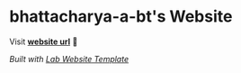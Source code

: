 
# bhattacharya-a-bt's Website

Visit **[website url](#)** 🚀

_Built with [Lab Website Template](https://greene-lab.gitbook.io/lab-website-template-docs)_

